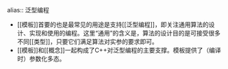 alias:: 泛型编程

- [[模板]]首要的也是最常见的用途是支持[[泛型编程]]，即关注通用算法的设计、实现和使用的编程。这里“通用”的含义是，算法的设计目的是可接受很多不同[[类型]]，只要它们满足算法对实参的要求即可。
- [[模板]]和[[概念]]一起构成了C++对泛型编程的主要支撑。模板提供了（编译时）参数化多态。